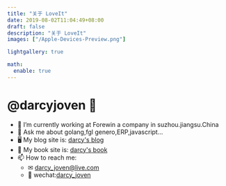 ```yaml
---
title: "关于 LoveIt"
date: 2019-08-02T11:04:49+08:00
draft: false
description: "关于 LoveIt"
images: ["/Apple-Devices-Preview.png"]

lightgallery: true

math:
  enable: true
---
```


# @darcyjoven 👋

- 🔭 I’m currently working at Forewin a company in suzhou.jiangsu.China
- 💬 Ask me about golang,fgl genero,ERP,javascript...
- 🖥 My blog site is: [darcy's blog](https://darcyjoven.com)
- 📘 My book site is: [darcy's book](https://darcyjoven.com/book)
- 📫 How to reach me:
  + ✉ [darcy_joven@live.com](mailto:darcy_joven@live.com)
  + 📱 wechat:[darcy_joven](./wechatQRcode.png)

 
<!--
**darcyjoven/darcyjoven** is a ✨ _special_ ✨ repository because its `README.md` (this file) appears on your GitHub profile.

Here are some ideas to get you started:

- 🔭 I’m currently working on ...
- 🌱 I’m currently learning ...
- 👯 I’m looking to collaborate on ...
- 🤔 I’m looking for help with ...
- 💬 Ask me about ...
- 📫 How to reach me: ...
- 😄 Pronouns: ...
- ⚡ Fun fact: ...
-->